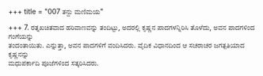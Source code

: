 +++
title = "007 ತನ್ದು ಮಣಿಮಯ"

+++
7. ರತ್ನಖಚಿತವಾದ ಹರಿವಾಣವನ್ನು  ತಂದಿಟ್ಟು, ಅದರಲ್ಲಿ ಕೃಷ್ಣನ ಪಾದಗಳನ್ನಿರಿಸಿ ತೊಳೆದು, ಅವನ ಪಾದಗಳಿಂದ ಗಂಗೆಯನ್ನು   
ತಂದಂತಾಯಿತು. ಎನ್ನುತ್ತಾ, ಅವನ ಪಾದಗಳಿಗೆ ವಂದಿಸಿದರು. ವೈದಿಕ ವಿಧಾನದಿಂದ ಆ ಸಚರಾಚರ ಜಗತ್ಪತಿಯಾದ ಕೃಷ್ಣನನ್ನು   
ಮಧುಪರ್ಕಾದಿ ಪೂಜೆಗಳಿಂದ ಸತ್ಕರಿಸಿದರು.